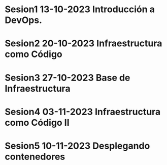 # Sesion1 13-10-2023 Introducción a DevOps.
# Sesion2 20-10-2023 Infraestructura como Código
# Sesion3 27-10-2023 Base de Infraestructura
# Sesion4 03-11-2023 Infraestructura como Código II
# Sesion5 10-11-2023 Desplegando contenedores
